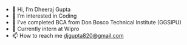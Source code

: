- 👋 Hi, I’m Dheeraj Gupta
- 👀 I’m interested in Coding
- 🌱 I’ve completed BCA from Don Bosco Technical Institute (GGSIPU)
- 💞️ Currently intern at Wipro
- 📫 How to reach me djgupta820@gmail.com

<!---
djgupta820/djgupta820 is a ✨ special ✨ repository because its `README.md` (this file) appears on your GitHub profile.
You can click the Preview link to take a look at your changes.
--->
